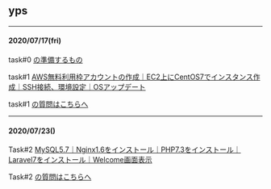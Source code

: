 ## yps

***

#### 2020/07/17(fri)

task#0 [の準備するもの](https://github.com/yotaro-ok/yps/blob/master/task_0.md)

task#1 [AWS無料利用枠アカウントの作成｜EC2上にCentOS7でインスタンス作成｜SSH接続、環境設定｜OSアップデート](https://github.com/yotaro-ok/yps/blob/master/task_1.md)

task#1 [の質問はこちらへ](https://github.com/yotaro-ok/yps/issues/1)

***

#### 2020/07/23()

Task#2 [MySQL5.7｜Nginx1.6をインストール｜PHP7.3をインストール｜Laravel7をインストール｜Welcome画面表示](https://github.com/yotaro-ok/yps/blob/master/task_2.md)

Task#2 [の質問はこちらへ](https://github.com/yotaro-ok/yps/issues/2)

